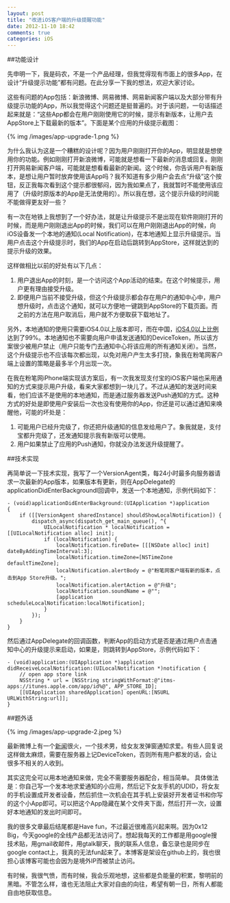 ```yaml
---
layout: post
title: "改进iOS客户端的升级提醒功能"
date: 2012-11-10 18:42
comments: true
categories: iOS
---
```


##功能设计

先申明一下，我是码农，不是一个产品经理，但我觉得现有市面上的很多App，在设计“升级提示功能”都有问题。在此分享一下我的想法，欢迎大家讨论。

这些有问题的App包括：新浪微博、网易微博、网易新闻客户端以及大部分带有升级提示功能的App，所以我觉得这个问题还是挺普遍的。对于该问题，一句话描述起来就是：“这些App都会在用户刚刚使用它的时候，提示有新版本，让用户去AppStore上下载最新的版本”。下面是某个应用的升级提示截图：

{% img /images/app-upgrade-1.png %}

为什么我认为这是一个糟糕的设计呢？因为用户刚刚打开你的App，明显就是想使用你的功能。例如刚刚打开新浪微博，可能就是想看一下最新的消息或回复。刚刚打开网易新闻客户端，可能就是想看看最新的新闻。这个时候，你告诉用户有新版本，是想让用户暂时放弃使用该App吗？我不知道有多少用户会去点“升级”这个按钮，反正我每次看到这个提示都很郁闷，因为我如果点了，我就暂时不能使用该应用了（升级时原版本的App是无法使用的）。所以我在想，这个提示升级的时间能不能做得更友好一些？

<!-- more -->

有一次在地铁上我想到了一个好办法，就是让升级提示不是出现在软件刚刚打开的时候，而是用户刚刚退出App的时候，我们可以在用户刚刚退出App的时候，向iOS设备发一个本地的通知(Local Notification)，在本地通知上显示升级提示。当用户点击这个升级提示时，我们的App在启动后跳转到AppStore，这样就达到的提示升级的效果。

这样做相比以前的好处有以下几点：

 1. 用户退出App的时刻，是一个访问这个App活动的结束。在这个时候提示，用户更有理由接受升级。
 2. 即便用户当前不接受升级，但这个升级提示都会存在用户的通知中心中，用户想升级时，点击这个通知，就可以方便地一键跳到AppStore的下载页面。而之前的方法在用户取消后，用户就不方便取获下载地址了。

另外，本地通知的使用只需要iOS4.0以上版本即可，而在中国，[iOS4.0以上比例](http://www.zhihu.com/question/20267080)达到了99%。本地通知也不需要向用户申请发送通知的DeviceToken，所以该方案很少被用户禁止（用户只能专门去通知中心将该应用的所有通知关闭）。当然，这个升级提示也不应该每次都出现，以免对用户产生太多打挠，象我在粉笔网客户端上设置的策略是最多半个月出现一次。

在我在粉笔网iPhone端实现该方案后，有一次我发现支付宝的iOS客户端也采用通知的方式来提示用户升级，看来大家都想到一块儿了。不过从通知的发送时间来看，他们应该不是使用的本地通知，而是通过服务器发送Push通知的方式。这种方式的好处是即使用户安装后一次也没有使用你的App，你还是可以通过通知来唤醒他，可能的坏处是：

 1. 可能用户已经升完级了，你还把升级通知的信息发给用户了。象我就是，支付宝都升完级了，还发通知提示我有新版可以使用。
 2. 用户如果禁止了应用的Push通知，你就没办法发送升级提醒了。


##技术实现

再简单说一下技术实现，我写了一个VersionAgent类，每24小时最多向服务器请求一次最新的App版本，如果版本有更新，则在AppDelegate的applicationDidEnterBackgroundl回调中，发送一个本地通知，示例代码如下：

``` objc
- (void)applicationDidEnterBackground:(UIApplication *)application
{
    if ([[VersionAgent sharedInstance] shouldShowLocalNotification]) {
        dispatch_async(dispatch_get_main_queue(), ^{
            UILocalNotification * localNotification = [[UILocalNotification alloc] init];
            if (localNotification) {
                localNotification.fireDate= [[[NSDate alloc] init] dateByAddingTimeInterval:3];
                localNotification.timeZone=[NSTimeZone defaultTimeZone];
                localNotification.alertBody = @"粉笔网客户端有新的版本，点击到App Store升级。";
                localNotification.alertAction = @"升级";
                localNotification.soundName = @"";
                [application scheduleLocalNotification:localNotification];
            }
        });
    }
}
```

然后通过AppDelegate的回调函数，判断App的启动方式是否是通过用户点击通知中心的升级提示来启动，如果是，则跳转到AppStore，示例代码如下：
``` objc
- (void)application:(UIApplication *)application didReceiveLocalNotification:(UILocalNotification *)notification {
    // open app store link
    NSString * url = [NSString stringWithFormat:@"itms-apps://itunes.apple.com/app/id%@", APP_STORE_ID];
    [[UIApplication sharedApplication] openURL:[NSURL URLWithString:url]];
}

```

##题外话

{% img /images/app-upgrade-2.jpeg %}

最新微博上有一个[新闻](http://www.chinanews.com/sh/2012/11-09/4315347.shtml?utm_source=bshare&utm_campaign=bshare&utm_medium=sinaminiblog#bsh-24-154760667)很火，一个技术男，给女友发弹窗通知求爱。有些人回复说这样做太麻烦，需要在服务器上记DeviceToken，否则所有用户都发的话，会让很多不相关的人收到。

其实这完全可以用本地通知来做，完全不需要服务器配合，相当简单。
具体做法是：你自己写一个发本地求爱通知的小应用，然后记下女友手机的UDID，将女友的手机设置成开发者设备，然后抓住一次机会在其手机上安装好开发者证书和你写的这个小App即可。可以把这个App隐藏在某个文件夹下面，然后打开一次，设置好本地通知的发出时间即可。

我的很多文章最后结尾都是Have fun，不过最近很难高兴起来啊。因为0x12 Big，今天google的全线产品都无法访问了。想起我每天的工作都是用google搜技术贴，用gmail收邮件，用gtalk聊天，我的联系人信息，备忘录也是同步在google contact上，我真的无法fun起来了。本博客是架设在github上的，我也很担心该博客可能也会因为是境外IP而被禁止访问。

有时候，我很气愤，而有时候，我会乐观地想，这些都是负能量的积累，黎明前的黑暗。不管怎么样，谁也无法阻止大家对自由的向往，希望有朝一日，所有人都能自由地获取信息。



